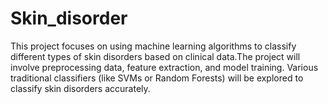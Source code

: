 # Skin_disorder
This project focuses on using machine learning algorithms to classify different types of skin disorders based on clinical data.The project will involve preprocessing data, feature extraction, and model training. Various  traditional classifiers (like SVMs or Random Forests) will be explored to classify skin disorders accurately. 
